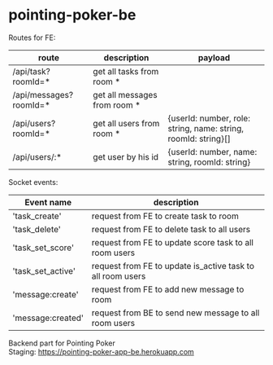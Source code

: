 # pointing-poker-be

Routes for FE:

| route                   | description                   | payload                   |
| ----------------------- | ----------------------------- |-------------------------- |
| /api/task?roomId=\*     | get all tasks from room \*    |                           |
| /api/messages?roomId=\* | get all messages from room \* |                           |
| /api/users?roomId=*    | get all users from room * |  {userId: number, role: string, name: string, roomId: string}[] |
| /api/users/:*    | get user by his id| {userId: number, name: string, roomId: string} |

Socket events:

| Event name        | description                                                |
| ----------------- | ---------------------------------------------------------- |
| 'task_create'     | request from FE to create task to room                     |
| 'task_delete'     | request from FE to delete task to all users                |
| 'task_set_score'  | request from FE to update score task to all room users     |
| 'task_set_active' | request from FE to update is_active task to all room users |
| 'message:create'  | request from FE to add new message to room                 |
| 'message:created' | request from BE to send new message to all room users      |

Backend part for Pointing Poker  
Staging: https://pointing-poker-app-be.herokuapp.com
